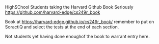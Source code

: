 

HighSChool Students taking the Harvard Github Book Seriously  https://github.com/harvard-edge/cs249r_book

Book at https://harvard-edge.github.io/cs249r_book/   remember to put on SoractiQ and select the tests at the end of each section.



Not students yet having done enoughof the book to warrant entry here.

